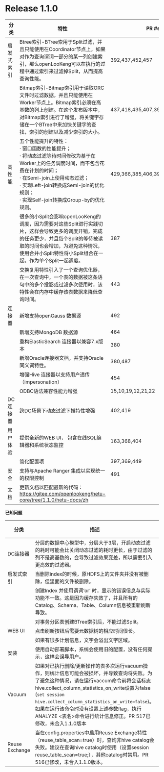 # Release 1.1.0

| 分类       | 特性                                                         | PR #s                           |
| ---------- | ------------------------------------------------------------ | ------------------------------- |
| 启发式索引 | Btree索引-BTree索用于Split过滤，并且只能使用在Coordinator节点上，如果对作为查询谓词一部分的某一列创建索引，那么openLooKeng可以在执行的过程中通过索引来过滤掉Split，从而提高查询性能。 | 392,437,452,457                 |
|            | Bitmap索引-Bitmap索引用于读取ORC文件时过滤数据，并且只能使用在Worker节点上。Bitmap索引必须在高基数的列上创建。在这个发布版本中，对Bitmap索引进行了增强，将关键字存储在一个BTree中来加快关键字的查找，索引的创建以及减少索引的大小。 | 437,418,435,407,390             |
| 高性能     | 五个性能提升的特性：<br/>·     窗口函数的性能提升；<br/>·     将动态过滤等待时间修改为基于在Worker上的任务调度时间，而不包含花费在计划的时间；<br/>·     在Semi-join上使用动态过滤；<br/>·     实现Left-join转换成Semi-join的优化规则；<br/>·     实现Self-join转换成Group-by的优化规则。 | 429,366,385,406,391,330,446,382 |
|            | 很多的小Split会影响openLooKeng的调度，因为需要对这些Split进行实践切片，这样会导致更多的调度开销，完成的任务更少，并且每个Split的等待被读取的时间也会增加，为避免这种情况，使用合并小Split特性将小Split组合在一起，作为单个Split一起调度。 | 387                             |
|            | 交换复用特性引入了一个查询优化器，在一次查询中，一个表的数据被这条语句中的多个投影或过滤多次使用时，该特性会在内存中缓存该表数据来降低查询时间。 | 443                             |
| 连接器     | 新增支持openGauss 数据源                                     | 492                             |
|            | 新增支持MongoDB 数据源                                       | 464                             |
|            | 重构ElasticSearch 连接器以兼容7.x版本                        | 380                             |
|            | 新增Oracle连接器文档，并支持Oracle同义词特性。               | 380,487                         |
|            | 增强Hive 连接器以支持用户透传（impersonation）               | 454                             |
|            | ODBC语法兼容性能力增强                                       | 15,10,19,12,21,22               |
| DC 连接器  | 跨DC场景下动态过滤下推特性增强                               | 402,419                         |
| 用户体验   | 提供全新的WEB UI， 包含在线SQL编辑器和系统状态监控           | 163,368,404                     |
|            | 简化配置项                                                   | 397,369,449                     |
| 安全       | 支持与Apache Ranger 集成以实现统一的权限控制                 | 491                             |
| 文档 |更新文档以匹配最新的代码：https://gitee.com/openlookeng/hetu-core/tree/1.1.0/hetu-docs/zh| |

**已知问题**

| **分类**   | 描述                                                         | Gitee问题                                                    |
| ---------- | ------------------------------------------------------------ | ------------------------------------------------------------ |
| DC连接器   | 分层的数据中心模型中，分层大于3层，开启动态过滤的耗时可能会比关闭动态过滤的耗时更长，由于过滤的列不是高基数的，会导致过滤效果变差，所以需要引入更高效的过滤器。 | [I2BAZZ](https://gitee.com/openlookeng/hetu-core/issues/I2BAZZ) |
| 启发式索引 | 当删除index的时候，原HDFS上的文件夹并没有被删除，但里面的文件被删除。 | [I2BB1N](https://gitee.com/openlookeng/hetu-core/issues/I2BB1N) |
|            | 创建Index 并使用谓词‘or’ 时，显示的错误信息与实际功能不一致。这是因为缓存失效了，并且所有的Catalog、Schema、Table、Column信息被重新刷新导致。 | [I2BB3O](https://gitee.com/openlookeng/hetu-core/issues/I2BB3O) |
|            | 对事务分区表创建BTree索引后，不能过滤Split。                 | [I2BB6M](https://gitee.com/openlookeng/hetu-core/issues/I2BB6M) |
| WEB UI     | 点击刷新按钮后需要元数据树的相应时间很长。                   | [I2BB2B](https://gitee.com/openlookeng/hetu-core/issues/I2BB2B) |
|            | 如果有很多计划信息，文字会溢出文字区域。                     | [I2BB4E](https://gitee.com/openlookeng/hetu-core/issues/I2BB4E) |
| 安装        | 使用自动部署脚本，系统会使用旧的配置，没有任何提示，这样会误导用户。 | [I2BB52](https://gitee.com/openlookeng/hetu-core/issues/I2BB52) |
| Vacuum     | 如果对已执行删除/更新操作的表多次运行vacuum操作，则统计信息可能会被损坏，并导致查询将失败。为了避免这种情况，请在运行vaccum命令前将会话标志hive.collect_column_statistics_on_write设置为false (`set session hive.collect_column_statistics_on_write=false`)。如果在运行该命令时没有设置上述参数flag，执行ANALYZE <表名>命令进行统计信息修正。PR 517已修改，未合入1.1.0版本 | [I2BFH9](https://gitee.com/openlookeng/hetu-core/issues/I2BFH9) |
| Reuse Exchange        | 当在config.properties中启用Reuse Exchange特性（reuse_table_scan=true）时，查询非hive catalog会失败。建议在查询hive catalog时使用（设置session reuse_table_scan=true;），其他catalog时禁用。PR 516已修改，未合入1.1.0版本。 | [I2BEWV](https://gitee.com/openlookeng/hetu-core/issues/I2BEWV) |